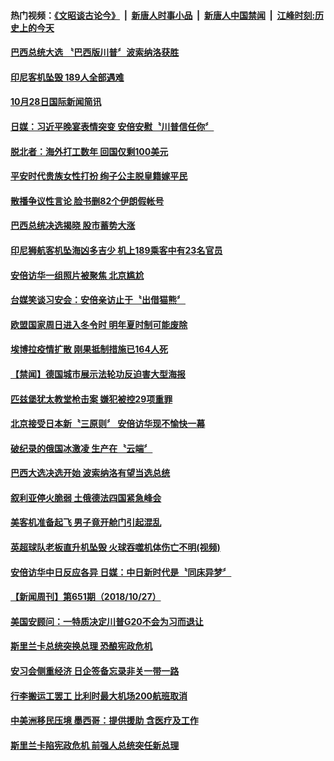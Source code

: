#### 热门视频：[《文昭谈古论今》](https://github.com/gfw-breaker/wenzhao/blob/master/README.md?t=10291233) &nbsp;|&nbsp; [新唐人时事小品](https://github.com/gfw-breaker/ntdtv-comedy/blob/master/README.md?t=10291233) &nbsp;|&nbsp; [新唐人中国禁闻](https://github.com/gfw-breaker/ntdtv-news/blob/master/README.md?t=10291233) &nbsp;|&nbsp; [江峰时刻:历史上的今天](https://github.com/gfw-breaker/today-in-history/blob/master/README.md?t=10291233) 


#### [巴西总统大选 〝巴西版川普〞波索纳洛获胜](../pages/news202/a1397183.md?t=10291233) 

#### [印尼客机坠毁 189人全部遇难](../pages/news202/a1397182.md?t=10291233) 

#### [10月28日国际新闻简讯](../pages/news202/a1397169.md?t=10291233) 

#### [日媒：习近平晚宴表情突变 安倍安慰〝川普信任你〞](../pages/news202/a1396778.md?t=10291233) 

#### [脱北者：海外打工数年 回国仅剩100美元](../pages/news202/a1397160.md?t=10291233) 

#### [平安时代贵族女性打扮 绚子公主脱皇籍嫁平民](../pages/news202/a1397161.md?t=10291233) 

#### [散播争议性言论 脸书删82个伊朗假帐号](../pages/news202/a1397156.md?t=10291233) 

#### [巴西总统决选揭晓 股市蓄势大涨](../pages/news202/a1397150.md?t=10291233) 

#### [印尼狮航客机坠海凶多吉少 机上189乘客中有23名官员](../pages/news202/a1397154.md?t=10291233) 

#### [安倍访华一组照片被聚焦 北京尴尬](../pages/news202/a1397005.md?t=10291233) 

#### [台媒笑谈习安会：安倍亲访止于〝出借猫熊〞](../pages/news202/a1397151.md?t=10291233) 

#### [欧盟国家周日进入冬令时 明年夏时制可能废除](../pages/news202/a1397117.md?t=10291233) 

#### [埃博拉疫情扩散 刚果抵制措施已164人死](../pages/news202/a1397147.md?t=10291233) 


#### [【禁闻】德国城市展示法轮功反迫害大型海报](../pages/news202/a1397135.md?t=10291233) 

#### [匹兹堡犹太教堂枪击案 嫌犯被控29项重罪](../pages/news202/a1397129.md?t=10291233) 

#### [北京接受日本新〝三原则〞 安倍访华现不愉快一幕](../pages/news202/a1397126.md?t=10291233) 

#### [破纪录的俄国冰激凌 生产在〝云端〞](../pages/news202/a1397122.md?t=10291233) 


#### [巴西大选决选开始 波索纳洛有望当选总统](../pages/news202/a1397114.md?t=10291233) 

#### [叙利亚停火脆弱 土俄德法四国紧急峰会](../pages/news202/a1397112.md?t=10291233) 

#### [美客机准备起飞 男子竟开舱门引起混乱](../pages/news202/a1397093.md?t=10291233) 

#### [英超球队老板直升机坠毁 火球吞噬机体伤亡不明(视频)](../pages/news202/a1397089.md?t=10291233) 

#### [安倍访华中日反应各异 日媒：中日新时代是〝同床异梦〞](../pages/news202/a1397085.md?t=10291233) 

#### [【新闻周刊】第651期（2018/10/27）](../pages/news202/a1397079.md?t=10291233) 



#### [美国安顾问：一特质决定川普G20不会为习而退让](../pages/news202/a1397056.md?t=10291233) 


#### [斯里兰卡总统突换总理  恐酿宪政危机](../pages/news202/a1397038.md?t=10291233) 

#### [安习会侧重经济 日企签备忘录非关一带一路](../pages/news202/a1397036.md?t=10291233) 

#### [行李搬运工罢工 比利时最大机场200航班取消](../pages/news202/a1397014.md?t=10291233) 

#### [中美洲移民压境 墨西哥：提供援助 含医疗及工作](../pages/news202/a1397009.md?t=10291233) 

#### [斯里兰卡陷宪政危机 前强人总统突任新总理](../pages/news202/a1397013.md?t=10291233) 


